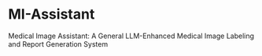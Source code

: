 # MI-Assistant

Medical Image Assistant: A General LLM-Enhanced Medical Image Labeling and Report Generation System


